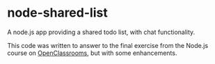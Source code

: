 # node-shared-list
A node.js app providing a shared todo list, with chat functionality.

This code was written to answer to the final exercise from the Node.js course on [OpenClassrooms](https://openclassrooms.com/courses/des-applications-ultra-rapides-avec-node-js), but with some enhancements.
